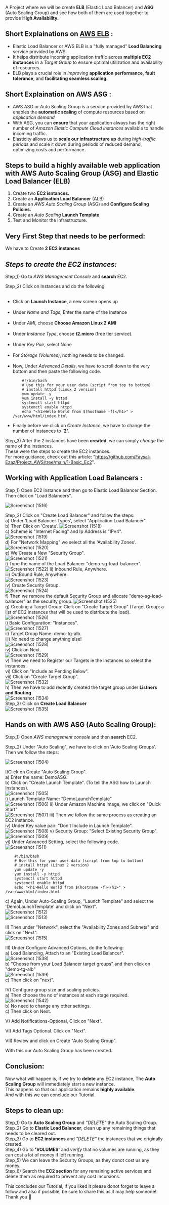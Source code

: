 A Project where we will be create <b>ELB</b> (Elastic Load Balancer) and <b>ASG</b> (Auto Scaling Group) and see how both of them are used together to provide <b>High Availability</b>.  

## Short Explainations on <u><b>AWS ELB</b></u> :  
<ul>   
      <li>Elastic Load Balancer or AWS ELB is a "fully managed" <b>Load Balancing</b> service provided by AWS.</li>  
      <li>It helps distribute incoming application traffic across <b>multiple EC2 instances</b> in a <i>Target Group</i> to ensure optimal utilization and availability of resources.</li>  
      <li>ELB plays a crucial role in <i>improving</i> <b>application performance</b>, <b>fault tolerance</b>, and <b>facilitating seamless scaling</b>.</li>  
    </ul>  

## Short Explaination on <b>AWS ASG</b> : 
<ul>
    <li>AWS ASG or Auto Scaling Group is a service provided by AWS that enables the <b>automatic scaling</b> of compute resources based on <i>application demand</i></li>  
    <li>With ASG, you can <b>ensure</b> that your application always has the right number of <i>Amazon Elastic Compute Cloud instances</i> available to handle incoming traffic.</li>  
    <li>Elasticity allows us to <b>scale our infrastructure up</b> during <i>high-traffic periods</i> and scale it down during periods of reduced demand, optimizing costs and performance.</li>
  </ul>  

  ## Steps to build a <b>highly available</b> web application with AWS Auto Scaling Group (ASG) and Elastic Load Balancer (ELB)  
  <ol>
    <li>Create two <b>EC2 isntances.</b> </li>  
    <li>Create an <b>Application Load Balancer</b> (ALB) </li>  
    <li>Create an <i>AWS Auto Scaling Group</i> (ASG) and <b>Configure Scaling Policies.</b></li>  
    <li>Create an <i>Auto Scaling</i> <b>Launch Template</b></li>  
    <li>Test and Monitor the Infrastructure.</li>
  </ol>  

## Very First Step that needs to be performed:     
We have to Create <b>2 EC2 instances</b>  


## <i>Steps to create the EC2 instances:</i>    
Step_1) Go to <i>AWS Management Console</i> and <b>search</b> EC2.    

Step_2) Click on Instances and do the following:  
    <ul>  
        <li>Click on <b>Launch Instance</b>, a new screen opens up</li>  
        <li>Under <i>Name and Tags</i>, Enter the name of the Instance</li>  
        <li>Under <i>AMI</i>, choose <b>Choose Amazon Linux 2 AMI</b></li>  
        <li>Under <i>Instance Type</i>, choose <b>t2.micro</b> (free tier service).</li>  
        <li>Under <i>Key Pair</i>, select None</li>  
        <li>For <i>Storage (Volumes)</i>, nothing needs to be changed. </li>  
        <li>Now, Under <i>Advanced Details</i>, we have to scroll down to the very bottom and then paste the following code. </li>  
  
        #!/bin/bash  
        # Use this for your user data (script from top to bottom)  
        # install httpd (Linux 2 version)  
        yum update -y  
        yum install -y httpd  
        systemctl start httpd  
        systemctl enable httpd  
        echo "<h1>Hello World from $(hostname -f)</h1>" > /var/www/html/index.html  
<li>Finally before we click on <i>Create Instance</i>, we have to change the number of instances to <b>'2'</b>.</li>        
</ul>      

Step_3) After the 2 instances have been <b>created</b>, we can simply <i>change</i> the name of the instances.  
These were the steps to create the EC2 instances.  
For more guidance, check out this article:  "https://github.com/Faysal-Ezaz/Project_AWS/tree/main/1-Basic_Ec2".  


## Working with <b>Application Load Balancers</b> :  
Step_1) Open EC2 instance and then go to Elastic Load Balancer Section. Then click on "Load Balancers".    

![Screenshot (1516)](https://github.com/Faysal-Ezaz/Project_AWS/assets/95119493/c0380e3b-4421-42b9-9d02-fff154e7115b)  

Step_2) Click on "Create Load Balancer" and follow the steps:  
        a) Under 'Load Balancer Types', select "Application Load Balancer".   
        b) Then Click on 'Create'.
        ![Screenshot (1518)](https://github.com/Faysal-Ezaz/Project_AWS/assets/95119493/0fb72277-cbeb-4a21-976b-b1718c1cdadb)    
        c) Scheme is "Internet Facing" and Ip Address is "IPv4".  
        ![Screenshot (1519)](https://github.com/Faysal-Ezaz/Project_AWS/assets/95119493/6dd67486-8623-479e-bbbb-64093077022d)  
        d) For "Network Mapping"  we select all the 'Availability Zones'.  
        ![Screenshot (1520)](https://github.com/Faysal-Ezaz/Project_AWS/assets/95119493/48d4ae3d-0de6-43ad-9a7a-89bdb9fa1aae)  
        e) We Create a New "Security Group".  
        ![Screenshot (1521)](https://github.com/Faysal-Ezaz/Project_AWS/assets/95119493/1fcfb573-0172-4472-b0c7-ec4654331e84)  
            i) Type the name of the Load Balancer "demo-sg-load-balancer".  
            ![Screenshot (1522)](https://github.com/Faysal-Ezaz/Project_AWS/assets/95119493/97a97a33-7322-4aff-8cde-a012034a86ae)
            ii) Inbound Rule, Anywhere.   
            iii) OutBound Rule, Anywhere.  
            ![Screenshot (1523)](https://github.com/Faysal-Ezaz/Project_AWS/assets/95119493/9364d7e6-8c91-449a-804f-8161ff941413)  
            iv) Create Security Group.   
            ![Screenshot (1524)](https://github.com/Faysal-Ezaz/Project_AWS/assets/95119493/5b2cf109-b8b8-46d5-9b92-334740e330ea)  
        f) Then we remove the default Security Group and allocate "demo-sg-load-balancer" as the security group. 
        ![Screenshot (1525)](https://github.com/Faysal-Ezaz/Project_AWS/assets/95119493/30005f8d-6b4a-4a67-8322-274845a7058e)  
        g) Creating a Target Group: Clcik on "Create Target Group" (Target Group: a list of EC2 instances that will be used to distribute the load).  
            ![Screenshot (1526)](https://github.com/Faysal-Ezaz/Project_AWS/assets/95119493/8bf50b9d-e76a-4f5b-8b15-3780ff7f366c)  
            i) Basic Configuration: "Instances".   
            ![Screenshot (1527)](https://github.com/Faysal-Ezaz/Project_AWS/assets/95119493/bd1550e4-f0bd-4745-9adb-c02ebba15f29)  
            ii) Target Group Name: demo-tg-alb.  
            iii) No need to change anything else!  
            ![Screenshot (1528)](https://github.com/Faysal-Ezaz/Project_AWS/assets/95119493/03cfdca2-96cf-4d99-9afd-2d8077e206da)  
            iv) Click on Next.  
            ![Screenshot (1529)](https://github.com/Faysal-Ezaz/Project_AWS/assets/95119493/85928b80-714e-4524-b2d5-2dd856a0ec7a)  
            v) Then we need to Register our Targets ie the Instances so select the instances.  
            vi) Click on "Include as Pending Below".  
            vii) Click on "Create Target Group".  
            ![Screenshot (1532)](https://github.com/Faysal-Ezaz/Project_AWS/assets/95119493/c23f2c40-e793-4a4c-abc7-8588f83dbef1)  
        h) Then we have to add recently created the target group under <b>Listners and Routing</b>  
        ![Screenshot (1534)](https://github.com/Faysal-Ezaz/Project_AWS/assets/95119493/4257343f-31f3-4eb0-8f65-93acff689212)  
        Step_3) Click on <b>Create Load Balancer</b>  
        ![Screenshot (1535)](https://github.com/Faysal-Ezaz/Project_AWS/assets/95119493/0b7d3068-336b-4f6a-88ec-69a2a035fa0e)  

        
## Hands on with <b>AWS ASG (Auto Scaling Group): </b>  

Step_1) Open <i>AWS management console</i> and then <b>search</b> EC2.  

Step_2) Under "Auto Scaling", we have to click on 'Auto Scaling Groups'. Then we follow the steps:  

![Screenshot (1504)](https://github.com/Faysal-Ezaz/Project_AWS/assets/95119493/7cf8f124-0d93-4518-8471-2d7a878504a3)  

I)Click on Create "Auto Scaling Group".   
    a) Enter the name: DemoASG.  
    b) Click on "Create Launch Template".  (To tell the ASG how to Launch Instances).  
    ![Screenshot (1505)](https://github.com/Faysal-Ezaz/Project_AWS/assets/95119493/8da74c15-81a4-4535-a86e-13df6b0f9190)  
        i) Launch Template Name: "DemoLaunchTemplate"    
        ![Screenshot (1506)](https://github.com/Faysal-Ezaz/Project_AWS/assets/95119493/7ac71ad6-dc34-4fca-bfab-3c28df09b283)
        ii) Under Amazon Machine Image, we click on "Quick Start"  
        ![Screenshot (1507)](https://github.com/Faysal-Ezaz/Project_AWS/assets/95119493/69ac3d27-03b8-4fa9-a3e0-a31c9b8fe6f9)
        iii) Then we follow the same process as creating an EC2 instance.  
        iv) Under Key value pair: "Don't Include in Launch Template".  
          ![Screenshot (1508)](https://github.com/Faysal-Ezaz/Project_AWS/assets/95119493/de67442d-4d14-4da4-917a-88f4e486d871)
        v) Security Group: "Select Existing Security Group".  
        ![Screenshot (1509)](https://github.com/Faysal-Ezaz/Project_AWS/assets/95119493/5bd66bdf-d69b-4076-ab84-444e57a91a34)  
        vi) Under Advanced Setting, select the following code.  
        ![Screenshot (1511)](https://github.com/Faysal-Ezaz/Project_AWS/assets/95119493/de62e588-e7a6-4c51-8090-29706f1cb135)


        #!/bin/bash  
        # Use this for your user data (script from top to bottom)  
        # install httpd (Linux 2 version)  
        yum update -y  
        yum install -y httpd  
        systemctl start httpd  
        systemctl enable httpd  
        echo "<h1>Hello World from $(hostname -f)</h1>" > /var/www/html/index.html   

c) Again, Under Auto-Scaling Group, "Launch Template" and select the 'DemoLaunchTemplate' and click on "Next".   
![Screenshot (1512)](https://github.com/Faysal-Ezaz/Project_AWS/assets/95119493/9d083bfc-3234-4e5a-a933-3af68f8b4b0a)    
![Screenshot (1513)](https://github.com/Faysal-Ezaz/Project_AWS/assets/95119493/b50686f0-06fa-4224-902b-3dc52e23d31d)


II) Then under "Network", select the "Availability Zones and Subnets" and click on "Next".   
![Screenshot (1515)](https://github.com/Faysal-Ezaz/Project_AWS/assets/95119493/52b5dda0-e7da-433c-892d-73b58cfff334)  

III) Under Configure Advanced Options, do the following:  
    a) Load Balancing, Attach to an "Existing Load Balancer".   
    ![Screenshot (1538)](https://github.com/Faysal-Ezaz/Project_AWS/assets/95119493/f1f972e6-61e9-486e-994e-1a905f108277)  
    b) "Choose from your Load Balancer target groups" and then click on "demo-tg-alb"  
    ![Screenshot (1539)](https://github.com/Faysal-Ezaz/Project_AWS/assets/95119493/83ecb117-280c-4150-ae8b-47426fc5f8ac)  
    c) Then click on "next".  

IV) Configure group size and scaling policies.  
    a) Then choose the no of instances at each stage required.  
    ![Screenshot (1542)](https://github.com/Faysal-Ezaz/Project_AWS/assets/95119493/ed69c1b5-5694-48cd-9a34-ac6f79778138)  
    b) No need to change any other settings.  
    c) Then click on Next.   

V) Add Notifications-Optional, Click on "Next".   

VI) Add Tags Optional. Click on "Next".   

VII) Review and click on Create "Auto Scaling Group".    


With this our Auto Scaling Group has been created.  

## Conclusion:  

Now what will happen is, if we try to <b>delete</b> any EC2 instance, The <b>Auto Scaling Group</b> will immediately start a new instance.  
This happens so that our application remains <b>highly available</b>.  
And with this we can conclude our Tutorial. 



## Steps to clean up:  

Step_1) Go to <b>Auto Scaling Group</b> and <i>"DELETE"</i> the Auto Scaling Group.  
Step_2) Go to <b>Elastic Load Balancer</b>, clean up any remaining things that needs to be cleared out.  
Step_3) Go to <b>EC2 instances</b> and <i>"DELETE"</i> the instances that we originally created.   
Step_4) Go to <b>'VOLUMES'</b> and <i>verify</i> that no volumes are running, as they can cost a lot of money if left running.   
Step_5) We can leave the Security Groups, as they donot cost us any money.  
Step_6) Search the <b>EC2 section</b> for any remaining active services and delete them as required to prevent any cost incursions. 



This concludes our Tutorial, if you liked it please donot forget to leave a follow and also if possible, be sure to share this as it may help someone!.  
Thank you 👋
